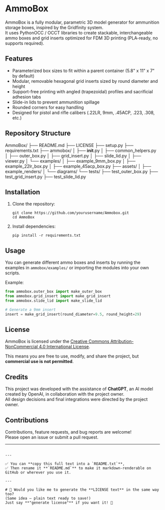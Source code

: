 # AmmoBox

AmmoBox is a fully modular, parametric 3D model generator for ammunition storage boxes, inspired by the Gridfinity system.  
It uses PythonOCC / OCCT libraries to create stackable, interchangeable ammo boxes and grid inserts optimized for FDM 3D printing (PLA-ready, no supports required).

## Features
- Parameterized box sizes to fit within a parent container (5.8" x 11" x 7" by default)
- Modular, removable hexagonal grid inserts sized by round diameter and height
- Support-free printing with angled (trapezoidal) profiles and sacrificial adhesion tabs
- Slide-in lids to prevent ammunition spillage
- Rounded corners for easy handling
- Designed for pistol and rifle calibers (.22LR, 9mm, .45ACP, .223, .308, etc.)

## Repository Structure

AmmoBox/
├── README.md
├── LICENSE
├── setup.py
├── requirements.txt
├── ammobox/
│   ├── __init__.py
│   ├── common_helpers.py
│   ├── outer_box.py
│   ├── grid_insert.py
│   ├── slide_lid.py
│   ├── viewer.py
│   └── examples/
│       ├── example_9mm_box.py
│       ├── example_22lr_box.py
│       ├── example_45acp_box.py
├── assets/
│   ├── example_renders/
│   └── diagrams/
└── tests/
    ├── test_outer_box.py
    ├── test_grid_insert.py
    ├── test_slide_lid.py

## Installation

1. Clone the repository:
   ```
   git clone https://github.com/yourusername/Ammobox.git
   cd AmmoBox
   ```
2. Install dependencies:
   ```
   pip install -r requirements.txt
   ```

## Usage

You can generate different ammo boxes and inserts by running the examples in `ammobox/examples/` or importing the modules into your own scripts.

Example:

```python
from ammobox.outer_box import make_outer_box
from ammobox.grid_insert import make_grid_insert
from ammobox.slide_lid import make_slide_lid

# Generate a 9mm insert
insert = make_grid_insert(round_diameter=9.5, round_height=29)
```

## License

AmmoBox is licensed under the [Creative Commons Attribution-NonCommercial 4.0 International License](https://creativecommons.org/licenses/by-nc/4.0/).

This means you are free to use, modify, and share the project, but **commercial use is not permitted**.

## Credits

This project was developed with the assistance of **ChatGPT**, an AI model created by OpenAI, in collaboration with the project owner.  
All design decisions and final integrations were directed by the project owner.

## Contributions

Contributions, feature requests, and bug reports are welcome!  
Please open an issue or submit a pull request.

---
```

---

✅ You can **copy this full text into a `README.txt`**,  
✅ Then rename it **`README.md`** to make it markdown-renderable on GitHub or wherever you use it.

---

# 🚀 Would you like me to generate the **LICENSE text** in the same way too?  
(Same idea — plain text ready to save!)  
Just say **"generate license"** if you want it! 🎯